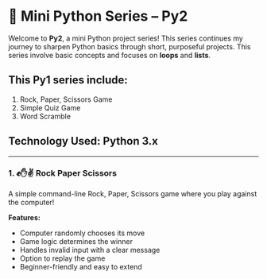 # 🎯 Mini Python Series – Py2
Welcome to **Py2**, a mini Python project series! This series continues my journey to sharpen Python basics through short, purposeful projects. This series involve basic concepts and focuses on **loops** and **lists**.

## This Py1 series include:
1. Rock, Paper, Scissors Game
2. Simple Quiz Game
3. Word Scramble

## Technology Used: Python 3.x

---

### 1. ✊✋✌️ Rock Paper Scissors 

A simple command-line Rock, Paper, Scissors game where you play against the computer!

**Features:**
- Computer randomly chooses its move
- Game logic determines the winner
- Handles invalid input with a clear message
- Option to replay the game
- Beginner-friendly and easy to extend
